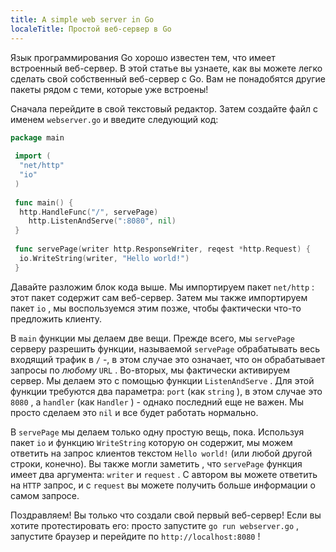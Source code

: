 ```yaml
---
title: A simple web server in Go
localeTitle: Простой веб-сервер в Go
---
```

Язык программирования Go хорошо известен тем, что имеет встроенный веб-сервер. В этой статье вы узнаете, как вы можете легко сделать свой собственный веб-сервер с Go. Вам не понадобятся другие пакеты рядом с теми, которые уже встроены!

Сначала перейдите в свой текстовый редактор. Затем создайте файл с именем `webserver.go` и введите следующий код:

```go
package main 
 
 import ( 
  "net/http" 
  "io" 
 ) 
 
 func main() { 
  http.HandleFunc("/", servePage) 
    http.ListenAndServe(":8080", nil) 
 } 
 
 func servePage(writer http.ResponseWriter, reqest *http.Request) { 
  io.WriteString(writer, "Hello world!") 
 } 
```

Давайте разложим блок кода выше. Мы импортируем пакет `net/http` : этот пакет содержит сам веб-сервер. Затем мы также импортируем пакет `io` , мы воспользуемся этим позже, чтобы фактически что-то предложить клиенту.

В `main` функции мы делаем две вещи. Прежде всего, мы `servePage` серверу разрешить функции, называемой `servePage` обрабатывать весь входящий трафик в `/` -, в этом случае это означает, что он обрабатывает запросы по _любому_ `URL` . Во-вторых, мы фактически активируем сервер. Мы делаем это с помощью функции `ListenAndServe` . Для этой функции требуются два параметра: `port` (как `string` ), в этом случае это `8080` , а `handler` (как `Handler` ) - однако последний еще не важен. Мы просто сделаем это `nil` и все будет работать нормально.

В `servePage` мы делаем только одну простую вещь, пока. Используя пакет `io` и функцию `WriteString` которую он содержит, мы можем ответить на запрос клиентов текстом `Hello world!` (или любой другой строки, конечно). Вы также могли заметить , что `servePage` функция имеет два аргумента: `writer` и `request` . С автором вы можете ответить на `HTTP` запрос, и с `request` вы можете получить больше информации о самом запросе.

Поздравляем! Вы только что создали свой первый веб-сервер! Если вы хотите протестировать его: просто запустите `go run webserver.go` , запустите браузер и перейдите по `http://localhost:8080` !

